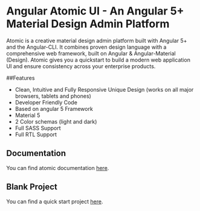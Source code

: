 Angular Atomic UI - An Angular 5+ Material Design Admin Platform
================================================================

Atomic is a creative material design admin platform built with Angular 5+ and the Angular-CLI. 
It combines proven design language with a comprehensive web framework, built on Angular & Angular-Material (Design). 
Atomic gives you a quickstart to build a modern web application UI and ensure consistency across your enterprise products.

##Features
* Clean, Intuitive and Fully Responsive Unique Design (works on all major browsers, tablets and phones)
* Developer Friendly Code
* Based on angular 5 Framework
* Material 5
* 2 Color schemas (light and dark)
* Full SASS Support
* Full RTL Support


## Documentation
You can find atomic documentation [here](https://dbartumeu.github.io/ngx-atomic).


## Blank Project
You can find a quick start project [here](https://github.com/dbartumeu/ngx-atomic-blank).
